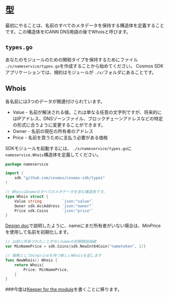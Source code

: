 # 型

最初にやることは、名前のすべてのメタデータを保持する構造体を定義することです。この構造体をICANN DNS用語の後でWhoisと呼びます。

## `types.go`

あなたのモジュールのための関税タイプを保持するためにファイル `./x/nameservice/types.go`を作成することから始めてください。 Cosmos SDKアプリケーションでは、規約はモジュールが `./x/`フォルダにあることです。

## Whois

各名前には3つのデータが関連付けられています。
 - Value - 名前が解決される値。これは単なる任意の文字列ですが、将来的にはIPアドレス、DNSゾーンファイル、ブロックチェーンアドレスなどの特定の形式に合うように変更することができます。
 - Owner - 名前の現在の所有者のアドレス
 - Price - 名前を買うために支払う必要がある価格


SDKモジュールを起動するには、 `./x/nameservice/types.go`に` nameservice.Whois`構造体を定義してください。

```go
package nameservice

import (
	sdk "github.com/cosmos/cosmos-sdk/types"
)

// Whoisはnameのすべてのメタデータを含む構造体です。
type Whois struct {
	Value string         `json:"value"`
	Owner sdk.AccAddress `json:"owner"`
	Price sdk.Coins      `json:"price"`
}
```

[Design doc](./app-design.md)で説明したように、nameにまだ所有者がいない場合は、MinPriceを使用して名前を初期化します。

```go
// 以前に所有されたことがないnameの初期開始価格
var MinNamePrice = sdk.Coins{sdk.NewInt64Coin("nametoken", 1)}

// 価格としてminpriceを持つ新しいWhoisを返します
func NewWhois() Whois {
	return Whois{
		Price: MinNamePrice,
	}
}
```

###今度は[Keeper for the module](./keeper.md)を書くことに移ります。